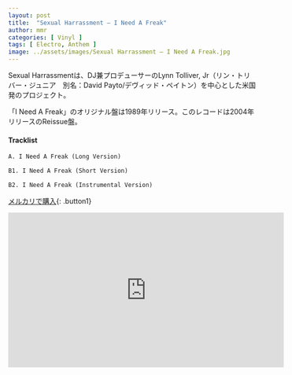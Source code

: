 ```yaml
---
layout: post
title:  "Sexual Harrassment – I Need A Freak"
author: mmr
categories: [ Vinyl ]
tags: [ Electro, Anthem ]
image: ../assets/images/Sexual Harrassment – I Need A Freak.jpg
---
```


Sexual Harrassmentは、DJ兼プロデューサーのLynn Tolliver, Jr（リン・トリバー・ジュニア　別名：David Payto/デヴィッド・ペイトン）を中心とした米国発のプロジェクト。

「I Need A Freak」のオリジナル盤は1989年リリース。このレコードは2004年リリースのReissue盤。

#### Tracklist
```md
A. I Need A Freak (Long Version)

B1. I Need A Freak (Short Version)

B2. I Need A Freak (Instrumental Version)
```

[メルカリで購入](https://jp.mercari.com/item/m91285110747?afid=6142608987){: .button1}

<iframe width="560" height="315" src="https://www.youtube.com/embed/xnNNY2TD8s8?si=xZ0-FH8b4bHqvvgZ" title="YouTube video player" frameborder="0" allow="accelerometer; autoplay; clipboard-write; encrypted-media; gyroscope; picture-in-picture; web-share" referrerpolicy="strict-origin-when-cross-origin" allowfullscreen></iframe>